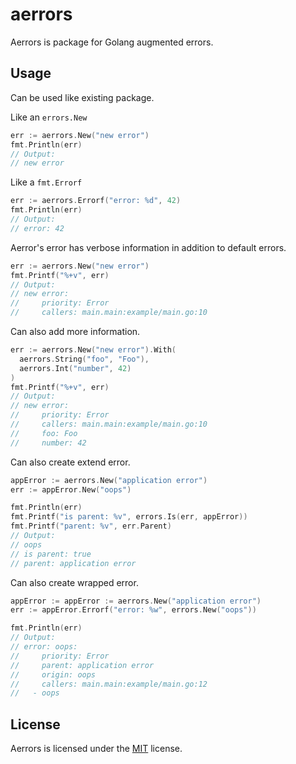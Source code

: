 # aerrors

Aerrors is package for Golang augmented errors.

## Usage

Can be used like existing package.

Like an `errors.New`

```go
err := aerrors.New("new error")
fmt.Println(err)
// Output:
// new error
```

Like a `fmt.Errorf`

```go
err := aerrors.Errorf("error: %d", 42)
fmt.Println(err)
// Output:
// error: 42
```

Aerror's error has verbose information in addition to default errors.

```go
err := aerrors.New("new error")
fmt.Printf("%+v", err)
// Output:
// new error:
//     priority: Error
//     callers: main.main:example/main.go:10
```

Can also add more information.

```go
err := aerrors.New("new error").With(
  aerrors.String("foo", "Foo"),
  aerrors.Int("number", 42)
)
fmt.Printf("%+v", err)
// Output:
// new error:
//     priority: Error
//     callers: main.main:example/main.go:10
//     foo: Foo
//     number: 42
```

Can also create extend error.

```go
appError := aerrors.New("application error")
err := appError.New("oops")

fmt.Println(err)
fmt.Printf("is parent: %v", errors.Is(err, appError))
fmt.Printf("parent: %v", err.Parent)
// Output:
// oops
// is parent: true
// parent: application error
```

Can also create wrapped error.

```go
appError := appError := aerrors.New("application error")
err := appError.Errorf("error: %w", errors.New("oops"))

fmt.Println(err)
// Output:
// error: oops:
//     priority: Error
//     parent: application error
//     origin: oops
//     callers: main.main:example/main.go:12
//   - oops
```

## License

Aerrors is licensed under the [MIT](./LICENSE) license.
